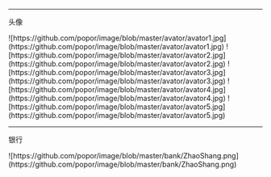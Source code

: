 
---
头像
<p>
![https://github.com/popor/image/blob/master/avator/avator1.jpg](https://github.com/popor/image/blob/master/avator/avator1.jpg)
![https://github.com/popor/image/blob/master/avator/avator2.jpg](https://github.com/popor/image/blob/master/avator/avator2.jpg)
![https://github.com/popor/image/blob/master/avator/avator3.jpg](https://github.com/popor/image/blob/master/avator/avator3.jpg)
![https://github.com/popor/image/blob/master/avator/avator4.jpg](https://github.com/popor/image/blob/master/avator/avator4.jpg)
![https://github.com/popor/image/blob/master/avator/avator5.jpg](https://github.com/popor/image/blob/master/avator/avator5.jpg)

</p>

---
银行
<p>
![https://github.com/popor/image/blob/master/bank/ZhaoShang.png](https://github.com/popor/image/blob/master/bank/ZhaoShang.png)

</p>
